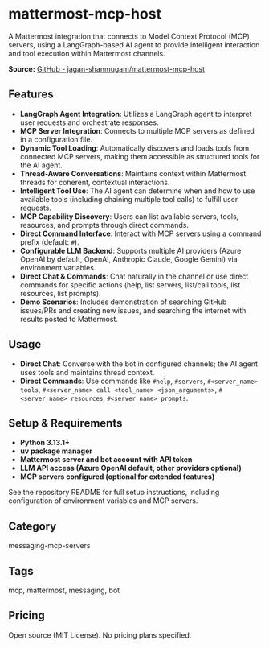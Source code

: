 # mattermost-mcp-host

A Mattermost integration that connects to Model Context Protocol (MCP) servers, using a LangGraph-based AI agent to provide intelligent interaction and tool execution within Mattermost channels.

**Source:** [GitHub - jagan-shanmugam/mattermost-mcp-host](https://github.com/jagan-shanmugam/mattermost-mcp-host)

## Features

- **LangGraph Agent Integration**: Utilizes a LangGraph agent to interpret user requests and orchestrate responses.
- **MCP Server Integration**: Connects to multiple MCP servers as defined in a configuration file.
- **Dynamic Tool Loading**: Automatically discovers and loads tools from connected MCP servers, making them accessible as structured tools for the AI agent.
- **Thread-Aware Conversations**: Maintains context within Mattermost threads for coherent, contextual interactions.
- **Intelligent Tool Use**: The AI agent can determine when and how to use available tools (including chaining multiple tool calls) to fulfill user requests.
- **MCP Capability Discovery**: Users can list available servers, tools, resources, and prompts through direct commands.
- **Direct Command Interface**: Interact with MCP servers using a command prefix (default: `#`).
- **Configurable LLM Backend**: Supports multiple AI providers (Azure OpenAI by default, OpenAI, Anthropic Claude, Google Gemini) via environment variables.
- **Direct Chat & Commands**: Chat naturally in the channel or use direct commands for specific actions (help, list servers, list/call tools, list resources, list prompts).
- **Demo Scenarios**: Includes demonstration of searching GitHub issues/PRs and creating new issues, and searching the internet with results posted to Mattermost.

## Usage
- **Direct Chat**: Converse with the bot in configured channels; the AI agent uses tools and maintains thread context.
- **Direct Commands**: Use commands like `#help`, `#servers`, `#<server_name> tools`, `#<server_name> call <tool_name> <json_arguments>`, `#<server_name> resources`, `#<server_name> prompts`.

## Setup & Requirements
- **Python 3.13.1+**
- **uv package manager**
- **Mattermost server and bot account with API token**
- **LLM API access (Azure OpenAI default, other providers optional)**
- **MCP servers configured (optional for extended features)**

See the repository README for full setup instructions, including configuration of environment variables and MCP servers.

## Category
messaging-mcp-servers

## Tags
mcp, mattermost, messaging, bot

## Pricing
Open source (MIT License). No pricing plans specified.